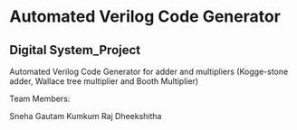 # Automated Verilog Code Generator
## Digital System_Project

Automated Verilog Code Generator for adder and multipliers (Kogge-stone adder, Wallace tree multiplier and Booth Multiplier)

Team Members:

Sneha Gautam
Kumkum Raj
Dheekshitha
